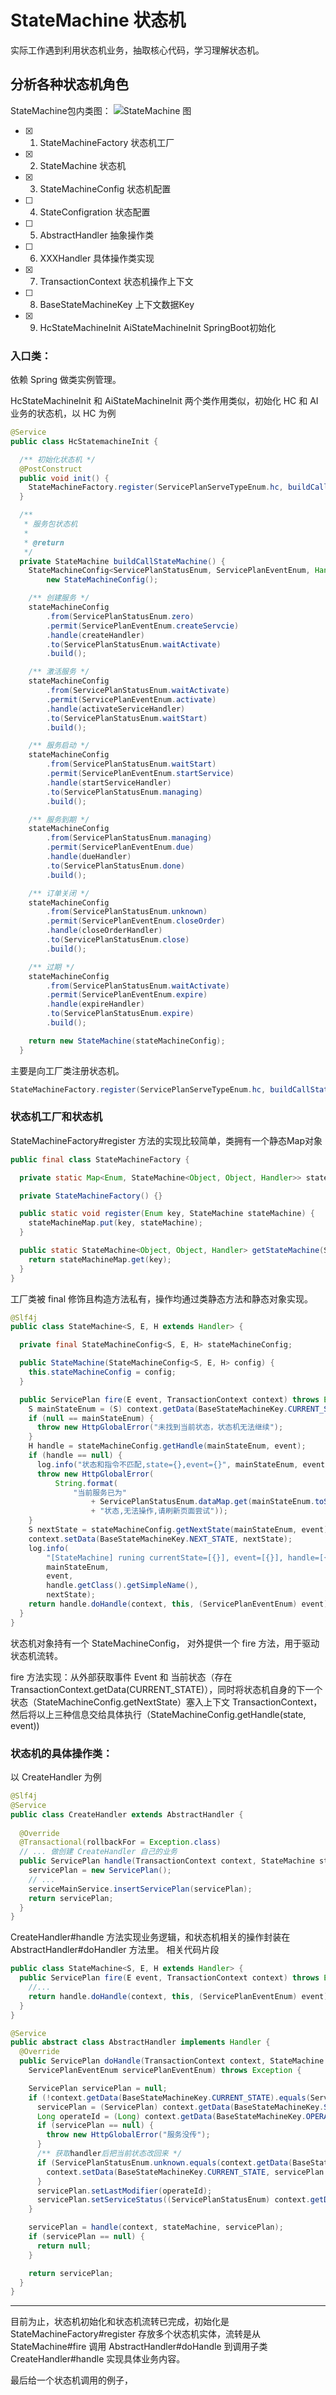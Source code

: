 # StateMachine 状态机

实际工作遇到利用状态机业务，抽取核心代码，学习理解状态机。

## 分析各种状态机角色

StateMachine包内类图：
![StateMachine 图][0]

- [x] 1. StateMachineFactory 状态机工厂
- [x] 2. StateMachine 状态机
- [x] 3. StateMachineConfig 状态机配置
- [ ] 4. StateConfigration 状态配置
- [ ] 5. AbstractHandler 抽象操作类
- [ ] 6. XXXHandler 具体操作类实现
- [x] 7. TransactionContext 状态机操作上下文
- [ ] 8. BaseStateMachineKey 上下文数据Key  
- [x] 9. HcStateMachineInit AiStateMachineInit SpringBoot初始化


### 入口类：

依赖 Spring 做类实例管理。

HcStateMachineInit 和 AiStateMachineInit 两个类作用类似，初始化 HC 和 AI 业务的状态机，以 HC 为例

```java
@Service
public class HcStatemachineInit {

  /** 初始化状态机 */
  @PostConstruct
  public void init() {
    StateMachineFactory.register(ServicePlanServeTypeEnum.hc, buildCallStateMachine());
  }

  /**
   * 服务包状态机
   *
   * @return
   */
  private StateMachine buildCallStateMachine() {
    StateMachineConfig<ServicePlanStatusEnum, ServicePlanEventEnum, Handler> stateMachineConfig =
        new StateMachineConfig();

    /** 创建服务 */
    stateMachineConfig
        .from(ServicePlanStatusEnum.zero)
        .permit(ServicePlanEventEnum.createServcie)
        .handle(createHandler)
        .to(ServicePlanStatusEnum.waitActivate)
        .build();

    /** 激活服务 */
    stateMachineConfig
        .from(ServicePlanStatusEnum.waitActivate)
        .permit(ServicePlanEventEnum.activate)
        .handle(activateServiceHandler)
        .to(ServicePlanStatusEnum.waitStart)
        .build();

    /** 服务启动 */
    stateMachineConfig
        .from(ServicePlanStatusEnum.waitStart)
        .permit(ServicePlanEventEnum.startService)
        .handle(startServiceHandler)
        .to(ServicePlanStatusEnum.managing)
        .build();

    /** 服务到期 */
    stateMachineConfig
        .from(ServicePlanStatusEnum.managing)
        .permit(ServicePlanEventEnum.due)
        .handle(dueHandler)
        .to(ServicePlanStatusEnum.done)
        .build();

    /** 订单关闭 */
    stateMachineConfig
        .from(ServicePlanStatusEnum.unknown)
        .permit(ServicePlanEventEnum.closeOrder)
        .handle(closeOrderHandler)
        .to(ServicePlanStatusEnum.close)
        .build();

    /** 过期 */
    stateMachineConfig
        .from(ServicePlanStatusEnum.waitActivate)
        .permit(ServicePlanEventEnum.expire)
        .handle(expireHandler)
        .to(ServicePlanStatusEnum.expire)
        .build();

    return new StateMachine(stateMachineConfig);
  }
```

主要是向工厂类注册状态机。 
```java
StateMachineFactory.register(ServicePlanServeTypeEnum.hc, buildCallStateMachine());
```

### 状态机工厂和状态机

StateMachineFactory#register 方法的实现比较简单，类拥有一个静态Map对象

```java
public final class StateMachineFactory {

  private static Map<Enum, StateMachine<Object, Object, Handler>> stateMachineMap = new HashMap<>();

  private StateMachineFactory() {}

  public static void register(Enum key, StateMachine stateMachine) {
    stateMachineMap.put(key, stateMachine);
  }

  public static StateMachine<Object, Object, Handler> getStateMachine(ServicePlanServeTypeEnum key) {
    return stateMachineMap.get(key);
  }
}
```

工厂类被 final 修饰且构造方法私有，操作均通过类静态方法和静态对象实现。

```java
@Slf4j
public class StateMachine<S, E, H extends Handler> {

  private final StateMachineConfig<S, E, H> stateMachineConfig;

  public StateMachine(StateMachineConfig<S, E, H> config) {
    this.stateMachineConfig = config;
  }

  public ServicePlan fire(E event, TransactionContext context) throws Exception {
    S mainStateEnum = (S) context.getData(BaseStateMachineKey.CURRENT_STATE);
    if (null == mainStateEnum) {
      throw new HttpGlobalError("未找到当前状态，状态机无法继续");
    }
    H handle = stateMachineConfig.getHandle(mainStateEnum, event);
    if (handle == null) {
      log.info("状态和指令不匹配,state={},event={}", mainStateEnum, event);
      throw new HttpGlobalError(
          String.format(
              "当前服务已为"
                  + ServicePlanStatusEnum.dataMap.get(mainStateEnum.toString()).getMsg()
                  + "状态,无法操作,请刷新页面尝试"));
    }
    S nextState = stateMachineConfig.getNextState(mainStateEnum, event);
    context.setData(BaseStateMachineKey.NEXT_STATE, nextState);
    log.info(
        "[StateMachine] runing currentState=[{}], event=[{}], handle=[{}], nextState=[{}]",
        mainStateEnum,
        event,
        handle.getClass().getSimpleName(),
        nextState);
    return handle.doHandle(context, this, (ServicePlanEventEnum) event);
  }
}

```

状态机对象持有一个 StateMachineConfig， 对外提供一个 fire 方法，用于驱动状态机流转。

fire 方法实现：从外部获取事件 Event 和 当前状态（存在 TransactionContext.getData(CURRENT_STATE)），同时将状态机自身的下一个状态（StateMachineConfig.getNextState）塞入上下文 TransactionContext，然后将以上三种信息交给具体执行（StateMachineConfig.getHandle(state, event))

### 状态机的具体操作类：

以 CreateHandler 为例
```java
@Slf4j
@Service
public class CreateHandler extends AbstractHandler {
  
  @Override
  @Transactional(rollbackFor = Exception.class)
  // ... 做创建 CreateHandler 自己的业务
  public ServicePlan handle(TransactionContext context, StateMachine stateMachine, ServicePlan servicePlan) {
    servicePlan = new ServicePlan();
    // ...
    serviceMainService.insertServicePlan(servicePlan);
    return servicePlan;
  }
}
```

CreateHandler#handle 方法实现业务逻辑，和状态机相关的操作封装在 AbstractHandler#doHandler 方法里。
相关代码片段
```java
public class StateMachine<S, E, H extends Handler> {
  public ServicePlan fire(E event, TransactionContext context) throws Exception {
    //...
    return handle.doHandle(context, this, (ServicePlanEventEnum) event);
  }
}
```

```java
@Service
public abstract class AbstractHandler implements Handler {
  @Override
  public ServicePlan doHandle(TransactionContext context, StateMachine stateMachine, 
    ServicePlanEventEnum servicePlanEventEnum) throws Exception {

    ServicePlan servicePlan = null;
    if (!context.getData(BaseStateMachineKey.CURRENT_STATE).equals(ServicePlanStatusEnum.zero)) {
      servicePlan = (ServicePlan) context.getData(BaseStateMachineKey.SERVICE_PLAN);
      Long operateId = (Long) context.getData(BaseStateMachineKey.OPERATE_ID);
      if (servicePlan == null) {
        throw new HttpGlobalError("服务没传");
      }
      /** 获取handler后把当前状态改回来 */
      if (ServicePlanStatusEnum.unknown.equals(context.getData(BaseStateMachineKey.CURRENT_STATE))) {
        context.setData(BaseStateMachineKey.CURRENT_STATE, servicePlan.getServiceStatus());
      }
      servicePlan.setLastModifier(operateId);
      servicePlan.setServiceStatus((ServicePlanStatusEnum) context.getData(BaseStateMachineKey.NEXT_STATE));
    }

    servicePlan = handle(context, stateMachine, servicePlan);
    if (servicePlan == null) {
      return null;
    }

    return servicePlan;
  }
}
```

---  

目前为止，状态机初始化和状态机流转已完成，初始化是 StateMachineFactory#register 存放多个状态机实体，流转是从 StateMachine#fire 调用 AbstractHandler#doHandle 到调用子类 CreateHandler#handle 实现具体业务内容。

最后给一个状态机调用的例子，


[0]: https://raw.githubusercontent.com/sunjirepo/memo/master/temp/StateMachine.png
